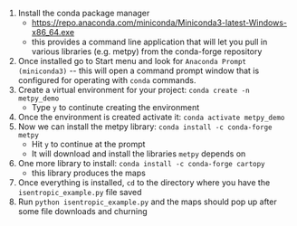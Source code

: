 1. Install the conda package manager
    - https://repo.anaconda.com/miniconda/Miniconda3-latest-Windows-x86_64.exe
    - this provides a command line application that will let you pull in various libraries (e.g. metpy) from the conda-forge repository
2. Once installed go to Start menu and look for `Anaconda Prompt (miniconda3)` -- this will open a command prompt window that is configured for operating with `conda` commands.
3. Create a virtual environment for your project: `conda create -n metpy_demo`
    - Type `y` to continute creating the environment
4. Once the environment is created activate it: `conda activate metpy_demo`
5. Now we can install the metpy library: `conda install -c conda-forge metpy`
    - Hit `y` to continue at the prompt
    - It will download and install the libraries `metpy` depends on 
6. One more library to install: `conda install -c conda-forge cartopy`
    - this library produces the maps
7. Once everything is installed, `cd` to the directory where you have the `isentropic_example.py` file saved
8. Run `python isentropic_example.py` and the maps should pop up after some file downloads and churning
